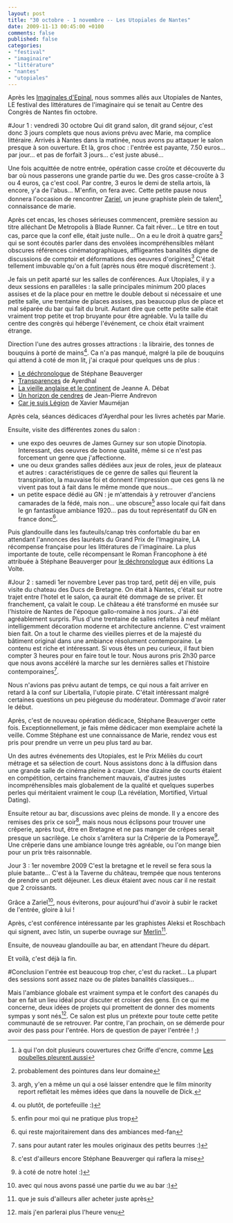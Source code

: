 ```yaml
---
layout: post
title: "30 octobre - 1 novembre -- Les Utopiales de Nantes"
date: 2009-11-13 00:45:00 +0100
comments: false
published: false
categories: 
- "festival"
- "imaginaire"
- "littérature"
- "nantes"
- "utopiales"
---
```

Après les [Imaginales d'Epinal](/index.php?post/2009/05/23/14-17-mai-2009-les-Imaginales-d-Epinal), nous sommes allés aux Utopiales de Nantes, LE festival des littératures de l'imaginaire qui se tenait au Centre des Congrès de Nantes fin octobre.

#Jour 1 : vendredi 30 octobre
Qui dit grand salon, dit grand séjour, c'est donc 3 jours complets que nous avions prévu avec Marie, ma complice littéraire. Arrivés à Nantes dans la matinée, nous avons pu attaquer le salon presque à son ouverture.
Et là, gros choc : l'entrée est payante, 7.50 euros... par jour... et pas de forfait 3 jours... c'est juste abusé...

Une fois acquittée de notre entrée, opération casse croûte et découverte du bar où nous passerons une grande partie du we. Des gros casse-croûte à 3 ou 4 euros, ça c'est cool. Par contre, 3 euros le demi de stella artois, là encore, y'a de l'abus... M'enfin, on fera avec. Cette petite pause nous donnera l'occasion de rencontrer [Zariel](http://www.zariel.es), un jeune graphiste plein de talent[^1], connaissance de marie.

Après cet encas, les choses sérieuses commencent, première session au titre alléchant De Metropolis à Blade Runner. Ca fait rêver... Le titre en tout cas, parce que la conf elle, était juste nulle... On a eu le droit à quatre gars[^2] qui se sont écoutés parler dans des envolées incompréhensibles mêlant obscures références cinématographiques, affligeantes banalités digne de discussions de comptoir et déformations des oeuvres d'origines[^3] C'était tellement imbuvable qu'on a fuit (après nous être moqué discrètement :).

Je fais un petit aparté sur les salles de conférences. Aux Utopiales, il y a deux sessions en parallèles : la salle principales minimum 200 places assises et de la place pour en mettre le double debout si nécessaire et une petite salle, une trentaine de places assises, pas beaucoup plus de place et mal séparée  du bar qui fait du bruit. Autant dire que cette petite salle était vraiment trop petite et trop bruyante pour être agréable. Vu la taille du centre des congrès qui héberge l'événement, ce choix était vraiment étrange.

Direction l'une des autres grosses attractions : la librairie, des tonnes de bouquins à porté de mains[^4]. Ca n'a pas manqué, malgré la pile de bouquins qui attend à coté de mon lit, j'ai craqué pour quelques uns de plus :  
* [Le déchronologue]( http://www.amazon.fr/gp/product/2917157054?ie=UTF8&tag=monbloamoique-21&linkCode=as2&camp=1642&creative=19458&creativeASIN=2917157054) de Stéphane Beauverger
* [Transparences](http://www.amazon.fr/gp/product/2253101125?ie=UTF8&tag=monbloamoique-21&linkCode=as2&camp=1642&creative=19458&creativeASIN=2253101125) de Ayerdhal
* [La vieille anglaise et le continent](http://www.amazon.fr/gp/product/2917718005?ie=UTF8&tag=monbloamoique-21&linkCode=as2&camp=1642&creative=19458&creativeASIN=2917718005) de Jeanne A. Débat
* [Un horizon de cendres](http://www.amazon.fr/gp/product/2266177222?ie=UTF8&tag=monbloamoique-21&linkCode=as2&camp=1642&creative=19458&creativeASIN=2266177222) de Jean-Pierre Andrevon
* [Car je suis Légion](http://www.amazon.fr/gp/product/2915159440?ie=UTF8&tag=monbloamoique-21&linkCode=as2&camp=1642&creative=19458&creativeASIN=2915159440) de Xavier Mauméjan

Après cela, séances dédicaces d'Ayerdhal pour les livres achetés par Marie.

Ensuite, visite des différentes zones du salon : 
* une expo des oeuvres de James Gurney sur son utopie Dinotopia. Interessant, des oeuvres de bonne qualité, même si ce n'est pas forcement un genre que j'affectionne.
* une ou deux grandes salles dédiées aux jeux de roles, jeux de plateaux et autres : caractéristiques de ce genre de salles qui fleurent la transpiration, la mauvaise foi et donnent l'impression que ces gens là ne vivent pas tout à fait dans le même monde que nous...
* un petite espace dédié au GN : je m'attendais à y retrouver d'anciens camarades de la fédé, mais non... une obscure[^5] asso locale qui fait dans le gn fantastique ambiance 1920... pas du tout représentatif du GN en france donc[^6]. 

Puis glandouille dans les fauteuils/canap très confortable du bar en attendant l'annonces des lauréats du Grand Prix de l'Imaginaire, LA récompense française pour les littératures de l'imaginaire. La plus importante de toute, celle récompensant le Roman Francophone à été attribuée à Stéphane Beauverger pour [le déchronologue]( http://www.amazon.fr/gp/product/2917157054?ie=UTF8&tag=monbloamoique-21&linkCode=as2&camp=1642&creative=19458&creativeASIN=2917157054) aux éditions La Volte.

#Jour 2 : samedi 1er novembre
Lever pas trop tard, petit déj en ville, puis visite du chateau des Ducs de Bretagne. On était à Nantes, c'était sur notre trajet entre l'hotel et le salon, ça aurait été dommage de se priver. Et franchement, ça valait le coup. Le château a été transformé en musée sur l'histoire de Nantes de l'époque gallo-romaine à nos jours.. J'ai été agréablement surpris. Plus d'une trentaine de salles refaites à neuf mêlant intelligemment décoration moderne et architecture ancienne. C'est vraiment bien fait. On a tout le charme des vieilles pierres et de la majesté du bâtiment original dans une ambiance résolument contemporaine. Le contenu est riche et intéressant. Si vous êtes un peu curieux, il faut bien compter 3 heures pour en faire tout le tour. Nous aurons pris 2h30 parce que nous avons accéléré la marche sur les dernières salles et l'histoire contemporaines[^7].

Nous n'avions pas prévu autant de temps, ce qui nous a fait arriver en retard à la conf sur Libertalia, l'utopie pirate. C'était intéressant malgré certaines questions un peu piégeuse du modérateur. Dommage d'avoir rater le début.

Après, c'est de nouveau opération dédicace, Stéphane Beauverger cette fois. Exceptionnellement, je fais même dédicacer mon exemplaire acheté la veille. Comme Stéphane est une connaissance de Marie, rendez vous est pris pour prendre un verre un peu plus tard au bar.

Un des autres événements des Utopiales, est le Prix Méliès du court métrage et sa sélection de court. Nous assistons donc à la diffusion dans une grande salle de cinéma pleine à craquer. Une dizaine de courts étaient en compétition, certains franchement mauvais, d'autres justes incompréhensibles mais globalement de la qualité et quelques superbes perles qui méritaient vraiment le coup (La révélation, Mortified, Virtual Dating).

Ensuite retour au bar, discussions avec pleins de monde. Il y a encore des remises des prix ce soir[^8], mais nous nous éclipsons pour trouver une crêperie, après tout, être en Bretagne et ne pas manger de crêpes serait presque un sacrilège. Le choix s'arrêtera sur la Crêperie de la Pomeraye[^9]. Une crêperie dans une ambiance lounge très agréable, ou l'on mange bien pour un prix très raisonnable.

Jour 3 : 1er novembre 2009
C'est la bretagne et le reveil se fera sous la pluie batante... C'est à la Taverne du château, trempée que nous tenterons de prendre un petit déjeuner. Les dieux étaient avec nous car il ne restait que 2 croissants. 

Grâce a Zariel[^10], nous éviterons, pour aujourd'hui d'avoir à subir le racket de l'entrée, gloire à lui !

Après, c'est conférence intéressante par les graphistes Aleksi et Roschbach qui signent, avec Istin, un superbe ouvrage sur [Merlin](http://www.amazon.fr/gp/product/2302003381?ie=UTF8&tag=monbloamoique-21&linkCode=as2&camp=1642&creative=19458&creativeASIN=2302003381)[^11].

Ensuite, de nouveau glandouille au bar, en attendant l'heure du départ.

Et voilà, c'est déjà la fin.

#Conclusion 
l'entrée est beaucoup trop cher, c'est du racket... La plupart des sessions sont assez naze ou de plates banalités classiques...

Mais l'ambiance globale est vraiment sympa et le confort des canapés du bar en fait un lieu idéal pour discuter et croiser des gens. En ce qui me concerne, deux idées de projets qui promettent de donner des moments sympas y sont nés[^12]. Ce salon est plus un prétexte pour toute cette petite communauté de se retrouver. Par contre, l'an prochain, on se démerde pour avoir des pass pour l'entrée. Hors de question de payer l'entrée ! ;)


[^1]: à qui l'on doit plusieurs couvertures chez Griffe d'encre, comme [Les poubelles pleurent aussi](http://www.amazon.fr/gp/product/2917718013?ie=UTF8&tag=monbloamoique-21&linkCode=as2&camp=1642&creative=19458&creativeASIN=2917718013)
[^2]: probablement des pointures dans leur domaine
[^3]: argh, y'en a même un qui a osé laisser entendre que le film minority report reflétait les mêmes idées que dans la nouvelle de Dick.
[^4]: ou plutôt, de portefeuille :)
[^5]: enfin pour moi qui ne pratique plus trop
[^6]: qui reste majoritairement dans des ambiances med-fan
[^7]: sans pour autant rater les moules originaux des petits beurres :)
[^8]: c'est d'ailleurs encore Stéphane Beauverger qui raflera la mise
[^9]: à coté de notre hotel :)
[^10]: avec qui nous avons passé une partie du we au bar :)
[^11]: que je suis d'ailleurs aller acheter juste après
[^12]: mais j'en parlerai plus l'heure venu
